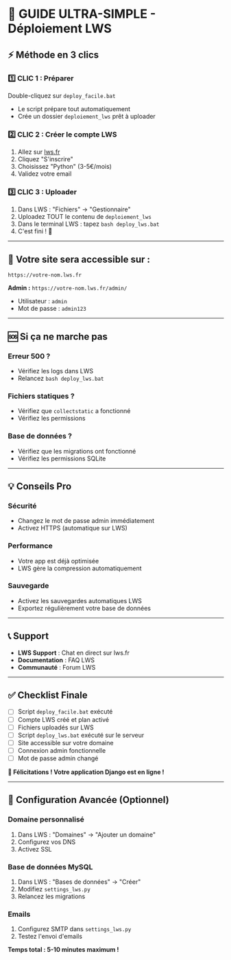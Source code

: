 # 🚀 GUIDE ULTRA-SIMPLE - Déploiement LWS

## ⚡ Méthode en 3 clics

### 1️⃣ **CLIC 1 : Préparer**
Double-cliquez sur `deploy_facile.bat`
- Le script prépare tout automatiquement
- Crée un dossier `deploiement_lws` prêt à uploader

### 2️⃣ **CLIC 2 : Créer le compte LWS**
1. Allez sur [lws.fr](https://www.lws.fr)
2. Cliquez "S'inscrire"
3. Choisissez "Python" (3-5€/mois)
4. Validez votre email

### 3️⃣ **CLIC 3 : Uploader**
1. Dans LWS : "Fichiers" → "Gestionnaire"
2. Uploadez TOUT le contenu de `deploiement_lws`
3. Dans le terminal LWS : tapez `bash deploy_lws.bat`
4. C'est fini ! 🎉

---

## 🎯 Votre site sera accessible sur :
`https://votre-nom.lws.fr`

**Admin :** `https://votre-nom.lws.fr/admin/`
- Utilisateur : `admin`
- Mot de passe : `admin123`

---

## 🆘 Si ça ne marche pas

### Erreur 500 ?
- Vérifiez les logs dans LWS
- Relancez `bash deploy_lws.bat`

### Fichiers statiques ?
- Vérifiez que `collectstatic` a fonctionné
- Vérifiez les permissions

### Base de données ?
- Vérifiez que les migrations ont fonctionné
- Vérifiez les permissions SQLite

---

## 💡 Conseils Pro

### Sécurité
- Changez le mot de passe admin immédiatement
- Activez HTTPS (automatique sur LWS)

### Performance
- Votre app est déjà optimisée
- LWS gère la compression automatiquement

### Sauvegarde
- Activez les sauvegardes automatiques LWS
- Exportez régulièrement votre base de données

---

## 📞 Support

- **LWS Support** : Chat en direct sur lws.fr
- **Documentation** : FAQ LWS
- **Communauté** : Forum LWS

---

## ✅ Checklist Finale

- [ ] Script `deploy_facile.bat` exécuté
- [ ] Compte LWS créé et plan activé
- [ ] Fichiers uploadés sur LWS
- [ ] Script `deploy_lws.bat` exécuté sur le serveur
- [ ] Site accessible sur votre domaine
- [ ] Connexion admin fonctionnelle
- [ ] Mot de passe admin changé

**🎉 Félicitations ! Votre application Django est en ligne !**

---

## 🔧 Configuration Avancée (Optionnel)

### Domaine personnalisé
1. Dans LWS : "Domaines" → "Ajouter un domaine"
2. Configurez vos DNS
3. Activez SSL

### Base de données MySQL
1. Dans LWS : "Bases de données" → "Créer"
2. Modifiez `settings_lws.py`
3. Relancez les migrations

### Emails
1. Configurez SMTP dans `settings_lws.py`
2. Testez l'envoi d'emails

**Temps total : 5-10 minutes maximum !**





